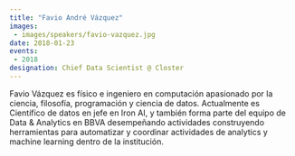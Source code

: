 ```yaml
---
title: "Favio André Vázquez"
images:
 - images/speakers/favio-vazquez.jpg
date: 2018-01-23
events:
 - 2018
designation: Chief Data Scientist @ Closter 
---
```


Favio Vázquez es físico e ingeniero en computación apasionado por la ciencia, filosofía, programación y ciencia de datos. Actualmente es Científico de datos en jefe en Iron AI, y también forma parte del equipo de Data &amp; Analytics en BBVA desempeñando actividades construyendo herramientas para automatizar y coordinar actividades de analytics y machine learning dentro de la institución.